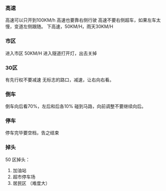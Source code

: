 ### 高速

高速可以只开到100KM/h
高速也要靠右侧行驶
高速不要右侧超车，如果左车太慢，变道左侧跟随。
下高速，50KM/H，雨天30KM/H

### 市区

进入市区 50KM/H
进入隧道打开灯，出去关掉

### 30区

有先行权不要减速
无标志的路口，减速，让右向右看。

### 倒车

倒车向后看70%，左后和后各10%
碰到马路，向前调整不要继续向后。

### 停车

停车完毕要空档，告之结束

### 掉头

50 区掉头：

1. 加油站
2. 超市停车场
3. 居民区 （难度大）
